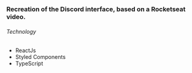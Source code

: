 ### Recreation of the Discord interface, based on a Rocketseat video.


###### Technology
- ReactJs
- Styled Components
- TypeScript
